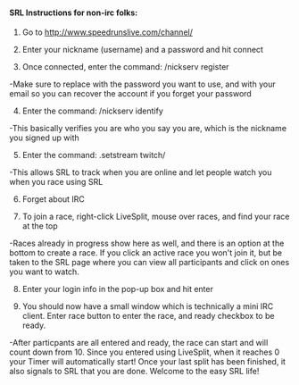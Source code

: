 #### SRL Instructions for non-irc folks:

1. Go to http://www.speedrunslive.com/channel/

2. Enter your nickname (username) and a password and hit connect

3. Once connected, enter the command: /nickserv register <password> <e-mail>

-Make sure to replace <password> with the password you want to use, and <e-mail> with your email so you can recover the account if you forget your password

4. Enter the command: /nickserv identify <password>

-This basically verifies you are who you say you are, which is the nickname you signed up with

5. Enter the command: .setstream twitch/<your channel>

-This allows SRL to track when you are online and let people watch you when you race using SRL

6. Forget about IRC

7. To join a race, right-click LiveSplit, mouse over races, and find your race at the top

-Races already in progress show here as well, and there is an option at the bottom to create a race. If you click an active race you won't join it, but be taken to the SRL page where you can view all participants and click on ones you want to watch.

8. Enter your login info in the pop-up box and hit enter

9. You should now have a small window which is technically a mini IRC client. Enter race button to enter the race, and ready checkbox to be ready.

-After particpants are all entered and ready, the race can start and will count down from 10. Since you entered using LiveSplit, when it reaches 0 your Timer will automatically start! Once your last split has been finished, it also signals to SRL that you are done. Welcome to the easy SRL life!
